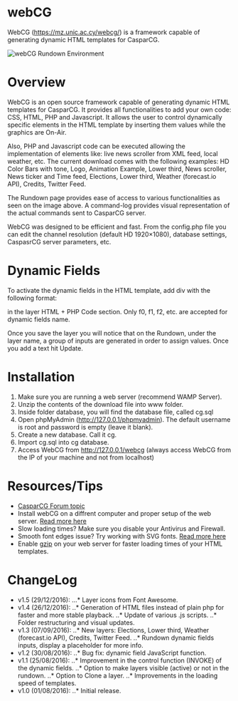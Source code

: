# webCG
WebCG (https://mz.unic.ac.cy/webcg/) is a framework capable of generating dynamic HTML templates for CasparCG.

![webCG Rundown Environment](https://mz.unic.ac.cy/wp-content/uploads/2016/08/Rundown.png)

# Overview

WebCG is an open source framework capable of generating dynamic HTML templates for CasparCG. It provides all functionalities to add your own code: CSS, HTML, PHP and Javascript. It allows the user to control dynamically specific elements in the HTML template by inserting them values while the graphics are On-Air.

Also, PHP and Javascript code can be executed allowing the implementation of elements like: live news scroller from XML feed, local weather, etc. The current download comes with the following examples: HD Color Bars with tone, Logo, Animation Example, Lower third, News scroller, News ticker and Time feed, Elections, Lower third, Weather (forecast.io API), Credits, Twitter Feed.

The Rundown page provides ease of access to various functionalities as seen on the image above. A command-log provides visual representation of the actual commands sent to CasparCG server.

WebCG was designed to be efficient and fast. From the config.php file you can edit the channel resolution (default HD 1920×1080), database settings, CaspasrCG server parameters, etc.

# Dynamic Fields

To activate the dynamic fields in the HTML template, add div with the following format: <div id=”f0″></div> in the layer HTML + PHP Code section. Only f0, f1, f2, etc. are accepted for dynamic fields name.

Once you save the layer you will notice that on the Rundown, under the layer name, a group of inputs are generated in order to assign values. Once you add a text hit Update.

# Installation
1. Make sure you are running a web server (recommend WAMP Server).
2. Unzip the contents of the download file into www folder.
3. Inside folder database, you will find the database file, called cg.sql
4. Open phpMyAdmin (http://127.0.0.1/phpmyadmin). The default username is root and password is empty (leave it blank).
5. Create a new database. Call it cg.
6. Import cg.sql into cg database.
7. Access WebCG from http://127.0.0.1/webcg (always access WebCG from the IP of your machine and not from localhost)

# Resources/Tips
* [CasparCG Forum topic](http://casparcg.com/forum/viewtopic.php?f=9&t=3938)
* Install webCG on a diffrent computer and proper setup of the web server. [Read more here](http://casparcg.com/forum/viewtopic.php?f=9&t=3938#p27194)
* Slow loading times? Make sure you disable your Antivirus and Firewall.
* Smooth font edges issue? Try working with SVG fonts. [Read more here](http://nimbupani.com/about-fonts-in-svg.html)
* Enable [gzip](https://www.gnu.org/software/gzip/) on your web server for faster loading times of your HTML templates.

# ChangeLog
* v1.5 (29/12/2016):
 ...* Layer icons from Font Awesome.
* v1.4 (26/12/2016):
  ..* Generation of HTML files instead of plain php for faster and more stable playback.
  ..* Update of various .js scripts.
  ..* Folder restructuring and visual updates.
* v1.3 (07/09/2016):
..* New layers: Elections, Lower third, Weather (forecast.io API), Credits, Twitter Feed.
..* Rundown dynamic fields inputs, display a placeholder for more info.
* v1.2 (30/08/2016):
..* Bug fix: dynamic field JavaScript function.
* v1.1 (25/08/2016):
..* Improvement in the control function (INVOKE) of the dynamic fields.
..* Option to make layers visible (active) or not in the rundown.
..* Option to Clone a layer.
..* Improvements in the loading speed of templates.
* v1.0 (01/08/2016):
..* Initial release.
